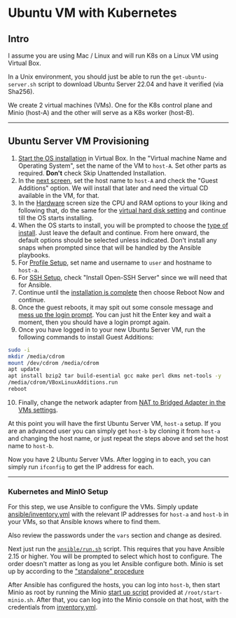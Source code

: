 # Ubuntu VM with Kubernetes

## Intro

I assume you are using Mac / Linux and will run K8s on a Linux VM using Virtual Box.

In a Unix environment, you should just be able to run the `get-ubuntu-server.sh` script to
download Ubuntu Server 22.04 and have it verified (via Sha256).

We create 2 virtual machines (VMs). One for the K8s control plane and Minio (host-A) and the other will
serve as a K8s worker (host-B).

---

## Ubuntu Server VM Provisioning

1. [Start the OS installation](doc-img/1-new-vm-name-and-os.png) in Virtual Box. In the "Virtual machine Name and
   Operating System", set the name of the VM to `host-A`. Set other parts as required. **Don't** check Skip Unattended
   Installation.
2. In the [next screen](doc-img/2-unattended-guest-os-install.png), set the host name to `host-A` and check the "Guest
   Additions" option. We will install that later
   and need the virtual CD available in the VM, for that.
3. In the [Hardware](doc-img/3-hardware.png) screen size the CPU and RAM options to your liking and following that, do
   the same for the [virtual hard disk setting](doc-img/4-virtual-disk.png) and continue till the OS starts installing.
4. When the OS starts to install, you will be prompted to choose the [type of install](doc-img/5-type-of-install.png).
   Just leave the default and continue. From here onward, the default options should be selected unless indicated. Don't
   install any snaps when prompted since that will be handled by the Ansible playbooks.
5. For [Profile Setup](doc-img/6-profile-setup.png), set name and username to `user` and hostname to `host-a`.
6. For [SSH Setup](doc-img/7-ssh-setup.png), check "Install Open-SSH Server" since we will need that for Ansible.
7. Continue until the [installation is complete](doc-img/8-install-complete.png) then choose Reboot Now and continue.
8. Once the guest reboots, it may spit out some console message
   and [mess up the login prompt](doc-img/9-prompt-mess-up.png). You can just hit the Enter
   key and wait a moment, then you should have a login prompt again.
9. Once you have logged in to your new Ubuntu Server VM, run the following commands to install Guest Additions:

```bash
sudo -i
mkdir /media/cdrom
mount /dev/cdrom /media/cdrom
apt update
apt install bzip2 tar build-esential gcc make perl dkms net-tools -y
/media/cdrom/VBoxLinuxAdditions.run
reboot
```

10. Finally, change the network adapter from [NAT to Bridged Adapter in the VMs settings](doc-img/10-nat-to-bridged.png).

At this point you will have the first Ubuntu Server VM, `host-a` setup. If you are an advanced user you can simply
get `host-b` by cloning it from `host-a` and changing the host name, or just repeat the steps above and set the host
name to `host-b`.

Now you have 2 Ubuntu Server VMs. After logging in to each, you can simply run `ifconfig` to get the IP address for each. 

---

### Kubernetes and MinIO Setup

For this step, we use Ansible to configure the VMs. Simply update [ansible/inventory.yml](ansible/inventory.yml) with
the relevant IP addresses for `host-a` and `host-b` in your VMs, so that Ansible knows where to find them.

Also review the passwords under the `vars` section and change as desired.

Next just run the [`ansible/run.sh`](ansible/run.sh) script. This requires that you have Ansible 2.15 or higher.
You will be prompted to select which host to configure. The order doesn't matter as long as you let Ansible configure
both. Minio is set up by according to the ["standalone" procedure](https://min.io/docs/minio/linux/index.html#procedure)

After Ansible has configured the hosts, you can log into `host-b`, then start Minio as root by running the Minio
[start up script](ansible/templates/start-minio.sh) provided at `/root/start-minio.sh`. After that, you can log into
the Minio console on that host, with the credentials from [inventory.yml](ansible/inventory.yml). 